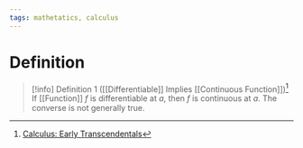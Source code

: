 ```yaml
---
tags: mathetatics, calculus
---
```


# Definition

> [!info] Definition 1 ([[Differentiable]] Implies [[Continuous Function]])[^1]
> If [[Function]] $f$ is differentiable at $a$, then $f$ is continuous at $a$. The converse is not generally true.

[^1]: [Calculus: Early Transcendentals](zotero://open-pdf/library/items/EEFDQ9Y5?page=189)